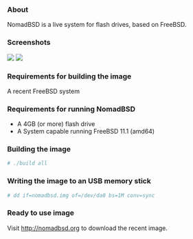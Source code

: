 ### About

NomadBSD is a live system for flash drives, based on FreeBSD.

### Screenshots
![](http://freeshell.de/~mk/download/nomadbsd-ss1.png)
![](http://freeshell.de/~mk/download/nomadbsd-ss2.png)

### Requirements for building the image
A recent FreeBSD system

### Requirements for running NomadBSD
* A 4GB (or more) flash drive
* A System capable running FreeBSD 11.1 (amd64)

### Building the image
~~~ csh
# ./build all
~~~
### Writing the image to an USB memory stick
~~~ csh
# dd if=nomadbsd.img of=/dev/da0 bs=1M conv=sync
~~~

### Ready to use image
Visit http://nomadbsd.org to download the recent image.
